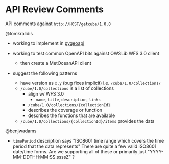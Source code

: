 # API Review Comments

API comments against `http://HOST/getcube/1.0.0`

@tomkralidis
- working to implement in [pygeoapi](https://github.com/geopython/pygeoapi)
- working to test common OpenAPI bits against OWSLib WFS 3.0 client
  - then create a MetOceanAPI client

- suggest the following patterns
  - have version as `x.y` (bug fixes implicit) i.e. `/cube/1.0/collections/`
  - `/cube/1.0/collections` is a list of collections
    - align w/ WFS 3.0
      - `name`, `title`, `description`, `links`
    - `/cube/1.0/collections/{collectionId}`
    - describes the coverage or function
    - describes the functions that are available
  - `/cube/1.0/collections/{collectionId}/items` provides the data
  
@benjwadams
- `timePeriod` description says "ISO8601 time range which covers the time period that the data represents"  There are quite a few valid ISO8601 date/time forms.  Are we supporting all of these or primarily just "YYYY-MM-DDTHH:MM:SS.ssssZ" ?
